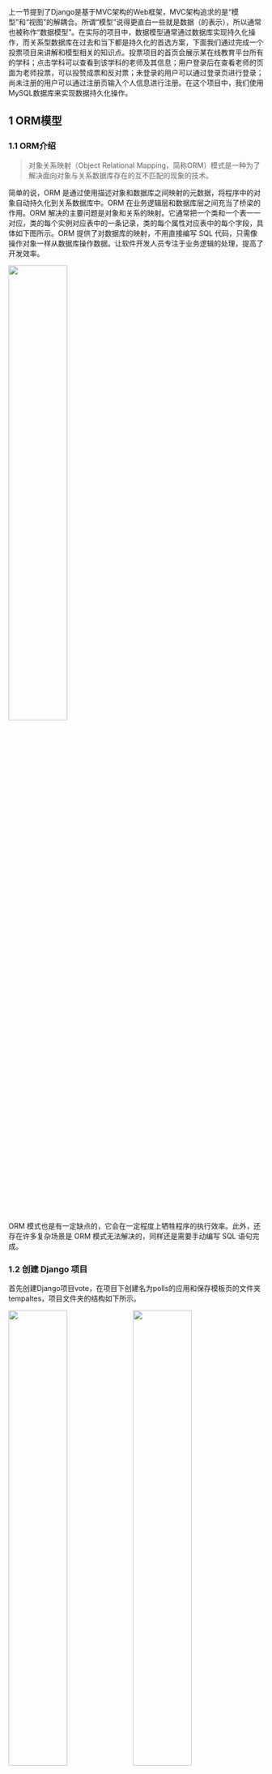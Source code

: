 上一节提到了Django是基于MVC架构的Web框架，MVC架构追求的是“模型”和“视图”的解耦合。所谓“模型”说得更直白一些就是数据（的表示），所以通常也被称作“数据模型”。在实际的项目中，数据模型通常通过数据库实现持久化操作，而关系型数据库在过去和当下都是持久化的首选方案，下面我们通过完成一个投票项目来讲解和模型相关的知识点。投票项目的首页会展示某在线教育平台所有的学科；点击学科可以查看到该学科的老师及其信息；用户登录后在查看老师的页面为老师投票，可以投赞成票和反对票；未登录的用户可以通过登录页进行登录；尚未注册的用户可以通过注册页输入个人信息进行注册。在这个项目中，我们使用MySQL数据库来实现数据持久化操作。

## 1 ORM模型
### 1.1 ORM介绍

> 对象关系映射（Object Relational Mapping，简称ORM）模式是一种为了解决面向对象与关系数据库存在的互不匹配的现象的技术。

简单的说，ORM 是通过使用描述对象和数据库之间映射的元数据，将程序中的对象自动持久化到关系数据库中。ORM 在业务逻辑层和数据库层之间充当了桥梁的作用。ORM 解决的主要问题是对象和关系的映射。它通常把一个类和一个表一一对应，类的每个实例对应表中的一条记录，类的每个属性对应表中的每个字段，具体如下图所示。ORM 提供了对数据库的映射，不用直接编写 SQL 代码，只需像操作对象一样从数据库操作数据。让软件开发人员专注于业务逻辑的处理，提高了开发效率。

<img src ="https://img-blog.csdnimg.cn/b14d417aa661420d900b6aee3aa5a73b.jpeg#pic_center" width = 48%>

ORM 模式也是有一定缺点的，它会在一定程度上牺牲程序的执行效率。此外，还存在许多复杂场景是 ORM 模式无法解决的，同样还是需要手动编写 SQL 语句完成。


### 1.2 创建 Django 项目

首先创建Django项目vote，在项目下创建名为polls的应用和保存模板页的文件夹tempaltes，项目文件夹的结构如下所示。

<img src ="https://img-blog.csdnimg.cn/3d3bcd6a2e74492ab2638b1f57a08bbe.png#pic_center" width = 48%>

<img src ="https://img-blog.csdnimg.cn/265f8dc64cb44d4ab6b0a85a654669ca.png#pic_center" width = 48%>

根据上面描述的项目需求，这里准备了四个静态页面，分别是展示学科的页面`subjects.html`，显示学科老师的页面`teachers.html`，登录页面`login.html`，注册页面`register.html`，稍后我们会将静态页修改为Django项目所需的模板页。


### 1.3 数据库中生成模型表

在 Django 中，一个模型(model)会映射到一个数据库表。每个模型都是一个 Python 类，它是`django.db.models.Model` 的子类，模型的每个属性都代表一个数据库字段。

(1) 在 polls 中添加数据模型

在 polls 的 `models.py` 中添加如下代码：

```python
from django.db import models        # 引入Django.db.models模块


class Subject(models.Model):
    """
    编写Subject模型类，数据模型应该继承于models.Model或其子类
    """
    no = models.AutoField(primary_key=True, verbose_name='编号')
    name = models.CharField(max_length=50, verbose_name='名称')
    intro = models.CharField(max_length=1000, verbose_name='介绍')
    is_hot = models.BooleanField(verbose_name='是否热门')

    def __str__(self):
        return self.name

    class Meta:
        # 通过db_table自定义数据表名
        db_table = 'tb_subject'


class Teacher(models.Model):
    """
    编写Teacher模型类，数据模型应该继承于models.Model或其子类
    """
    sex_choices = (
        (0, '女'),
        (1, '男'),
    )
    no = models.AutoField(primary_key=True, verbose_name='编号')
    name = models.CharField(max_length=20, verbose_name='姓名')
    sex = models.BooleanField(default=True, verbose_name='性别', choices=sex_choices)
    birth = models.DateField(verbose_name='出生日期')
    intro = models.CharField(max_length=1000, verbose_name='个人介绍')
    photo = models.ImageField(max_length=255, verbose_name='照片')
    gcount = models.IntegerField(default=0, db_column='gcount', verbose_name='好评数')
    bcount = models.IntegerField(default=0, db_column='bcount', verbose_name='差评数')
    sno = models.ForeignKey(Subject, on_delete=models.CASCADE, db_column='sno')

    def __str__(self):
        return self.name

    class Meta:
        db_table = 'tb_teacher'
```

Subject 和 Teacher 模型中的每一个属性都指明了models下面的一个数据类型，代表了数据库中的一个字段。上面的类在数据库中会创建如下的表，见1.3节的第二步创建表格的过程。

(2) 迁移模型
使用 Django 给我们提供的两个命令来在数据库中生成 polls 应用下定义的数据模型，第一步生成迁移文件，第二步将迁移文件应用到数据库：

```bash
python manage.py makemigrations
python manage.py migrate
```

### 1.3 自动生成数据模型

**1. 配置关系型数据库MySQL**

(1) 在MySQL中创建数据库，创建用户，授权用户访问该数据库。

```sql
create database vote default charset utf8;
create user 'username'@'%' identified by 'yourpassword';
grant all privileges on vote.* to 'username'@'%';
flush privileges;
```

(2) 在 MySQL 中创建保存学科和老师信息的二维表（保存用户信息的表稍后处理）。

```sql
use vote;

-- 创建学科表
create table `tb_subject`
(
	`no` integer auto_increment comment '学科编号',
    `name` varchar(50) not null comment '学科名称',
    `intro` varchar(1000) not null default '' comment '学科介绍',
    `is_hot` boolean not null default 0 comment '是不是热门学科',
    primary key (`no`)
);
-- 创建老师表
create table `tb_teacher`
(
    `no` integer auto_increment comment '老师编号',
    `name` varchar(20) not null comment '老师姓名',
    `sex` boolean not null default 1 comment '老师性别',
    `birth` date not null comment '出生日期',
    `intro` varchar(1000) not null default '' comment '老师介绍',
    `photo` varchar(255) not null default '' comment '老师照片',
    `gcount` integer not null default 0 comment '好评数',
    `bcount` integer not null default 0 comment '差评数',
    `sno` integer not null comment '所属学科',
    primary key (`no`),
    foreign key (`sno`) references `tb_subject` (`no`)
);
```

(3) 安装数据库的驱动，Python 3.x 使用 pymysql 作为 MySQL的驱动，然后在Django项目文件夹的`__init__.py`中添加如下所示的代码：

```python
import pymysql
pymysql.install_as_MySQLdb()        # 为了pymysql发挥最大数据库操作性能
```

**温馨提示：** 如果使用Django 2.2及以上版本，还会遇到PyMySQL跟Django框架的兼容性问题，兼容性问题会导致项目无法运行，需要按照GitHub上PyMySQL仓库[Issues](https://github.com/PyMySQL/PyMySQL/issues/790)中提供的方法进行处理。总体来说，使用pymysql会比较麻烦，强烈建议大家首选安装mysqlclient，mysqlclient执行效率也比较高。

(4) 修改项目的settings.py文件，首先将我们创建的应用polls添加已安装的项目（INSTALLED_APPS）中，然后配置MySQL作为持久化方案。

```python
INSTALLED_APPS = [
    'django.contrib.admin',
    'django.contrib.auth',
    'django.contrib.contenttypes',
    'django.contrib.sessions',
    'django.contrib.messages',
    'django.contrib.staticfiles',
    'polls',     # 把应用文件加入
]

ATABASES = {
    'default': {
        # 数据库引擎配置
        'ENGINE': 'django.db.backends.mysql',
        # 数据库的名字
        'NAME': 'vote',
        # 数据库服务器的IP地址（本机可以写为localhost或127.0.0.1)
        'HOST': 'localhost',
        # 启动MySQL服务的端口号
        'PORT': 3306,
        # 数据库用户名和口令
        'USER': 'carpediem',
        'PASSWORD': 'carpediem2021',
        # 数据库使用的字符集
        'CHARSET': 'utf8',
        # 数据库时间日期的时区设定
        'TIME_ZONE': 'Asia/Chongqing',
    }
}
```
在配置ENGINE属性时，常用的可选值包括：
- `'django.db.backends.sqlite3'`：SQLite嵌入式数据库。
- `'django.db.backends.postgresql'`：BSD许可证下发行的开源关系型数据库产品。
- `'django.db.backends.mysql'`：甲骨文公司经济高效的数据库产品。
- `'django.db.backends.oracle'`：甲骨文公司关系型数据库旗舰产品。

其他的配置可以参考官方文档中的[数据库配置](https://docs.djangoproject.com/zh-hans/3.2/ref/databases/#third-party-notes)部分。


(5) Django框架提供了ORM来解决数据持久化问题，ORM翻译成中文叫“对象关系映射”。因为Python是面向对象的编程语言，我们在Python程序中使用对象模型来保存数据，而关系型数据库使用关系模型，用二维表来保存数据，这两种模型并不匹配。使用ORM是为了实现对象模型到关系模型的双向转换，这样就不用在Python代码中书写SQL语句和游标操作，因为这些都会由ORM自动完成。利用Django的ORM，我们可以直接将刚才创建的学科表和老师表变成Django中的模型类。

```python
python manage.py inspectdb > polls/models.py
```
我们可以对自动生成的模型类稍作调整，代码如下所示。

```python
from django.db import models


class Subject(models.Model):
    no = models.AutoField(primary_key=True, verbose_name='编号')
    name = models.CharField(max_length=50, verbose_name='名称')
    intro = models.CharField(max_length=1000, verbose_name='介绍')
    is_hot = models.BooleanField(verbose_name='是否热门')

    class Meta:
        managed = False
        db_table = 'tb_subject'


class Teacher(models.Model):
    no = models.AutoField(primary_key=True, verbose_name='编号')
    name = models.CharField(max_length=20, verbose_name='姓名')
    sex = models.BooleanField(default=True, verbose_name='性别')
    birth = models.DateField(verbose_name='出生日期')
    intro = models.CharField(max_length=1000, verbose_name='个人介绍')
    photo = models.ImageField(max_length=255, verbose_name='照片')
    gcount = models.IntegerField(default=0, db_column='gcount', verbose_name='好评数')
    bcount = models.IntegerField(default=0, db_column='bcount', verbose_name='差评数')
    sno = models.ForeignKey(Subject, models.DO_NOTHING, db_column='sno')

    class Meta:
        managed = False
        db_table = 'tb_teacher'
```
若你的确想要允许 Django 管理这些表格的生命周期，你需要将上面的 managed 选项的值改为 True （或者删掉它，因为 True 是默认值）



**温馨提示：** 所有模型都是`django.db.models.Model`类的子类，模型类跟关系型数据库的二维表对应，模型对象跟表中的记录对应，模型对象的属性跟表中的字段对应。每个字段由`django.db.models.Field`子类（内置在Django core）的实例表示，它们并将被转换为数据库的列。

该功能仅是一个快捷方式，不是最佳的创建模型的方法。参考 [inspectdb](https://www.bookstack.cn/read/Django-4.0-zh/159edf921d3e4a37.md#django-admin-inspectdb) 文档 获取更多信息

**补充：**
**1. 通用字段属性**

| 选项             | 说明                                                         |
| ---------------- | ------------------------------------------------------------ |
| `null`           | 数据库中对应的字段是否允许为`NULL`，默认为`False`            |
| `blank`          | 后台模型管理验证数据时，是否允许为`NULL`，默认为`False`      |
| `choices`        | 设定字段的选项，各元组中的第一个值是设置在模型上的值，第二值是人类可读的值 |
| `db_column`      | 字段对应到数据库表中的列名，未指定时直接使用字段的名称       |
| `db_index`       | 设置为`True`时将在该字段创建索引                             |
| `db_tablespace`  | 为有索引的字段设置使用的表空间，默认为`DEFAULT_INDEX_TABLESPACE` |
| `default`        | 字段的默认值                                                 |
| `editable`       | 字段在后台模型管理或`ModelForm`中是否显示，默认为`True`      |
| `error_messages` | 设定字段抛出异常时的默认消息的字典，其中的键包括`null`、`blank`、`invalid`、`invalid_choice`、`unique`和`unique_for_date` |
| `help_text`      | 表单小组件旁边显示的额外的帮助文本。                         |
| `primary_key`    | 将字段指定为模型的主键，未指定时会自动添加`AutoField`用于主键，只读。 |
| `unique`         | 设置为`True`时，表中字段的值必须是唯一的                     |
| `verbose_name`   | 字段在后台模型管理显示的名称，未指定时使用字段的名称         |

**2. `ForeignKey`属性**

1. `limit_choices_to`：值是一个Q对象或返回一个Q对象，用于限制后台显示哪些对象。
2. `related_name`：用于获取关联对象的关联管理器对象（反向查询），如果不允许反向，该属性应该被设置为`'+'`，或者以`'+'`结尾。
3. `to_field`：指定关联的字段，默认关联对象的主键字段。
4. `db_constraint`：是否为外键创建约束，默认值为`True`。
5. `on_delete`：外键关联的对象被删除时对应的动作，可取的值包括`django.db.models`中定义的：
   - `CASCADE`：级联删除。
   - `PROTECT`：抛出`ProtectedError`异常，阻止删除引用的对象。
   - `SET_NULL`：把外键设置为`null`，当`null`属性被设置为`True`时才能这么做。
   - `SET_DEFAULT`：把外键设置为默认值，提供了默认值才能这么做。

**3. `ManyToManyField`属性**

1. `symmetrical`：是否建立对称的多对多关系。
2. `through`：指定维持多对多关系的中间表的Django模型。
3. `throughfields`：定义了中间模型时可以指定建立多对多关系的字段。
4. `db_table`：指定维持多对多关系的中间表的表名。

**4. 模型元数据选项**

| 选项                    | 说明                                                         |
| ----------------------- | ------------------------------------------------------------ |
| `abstract`              | 设置为True时模型是抽象父类                                   |
| `app_label`             | 如果定义模型的应用不在INSTALLED_APPS中可以用该属性指定       |
| `db_table`              | 模型使用的数据表名称                                         |
| `db_tablespace`         | 模型使用的数据表空间                                         |
| `default_related_name`  | 关联对象回指这个模型时默认使用的名称，默认为<model_name>_set |
| `get_latest_by`         | 模型中可排序字段的名称。                                     |
| `managed`               | 设置为True时，Django在迁移中创建数据表并在执行flush管理命令时把表移除 |
| `order_with_respect_to` | 标记对象为可排序的                                           |
| `ordering`              | 对象的默认排序                                               |
| `permissions`           | 创建对象时写入权限表的额外权限                               |
| `default_permissions`   | 默认为`('add', 'change', 'delete')`                          |
| `unique_together`       | 设定组合在一起时必须独一无二的字段名                         |
| `index_together`        | 设定一起建立索引的多个字段名                                 |
| `verbose_name`          | 为对象设定人类可读的名称                                     |
| `verbose_name_plural`   | 设定对象的复数名称                                           |


## 2 使用ORM完成模型的CRUD操作

### 2.1 基本的增删改查

有了Django框架的ORM，我们可以直接使用面向对象的方式来实现对数据的CRUD（增删改查）操作。我们可以在PyCharm的终端中输入下面的命令进入到Django项目的交互式环境，然后尝试对模型的操作。

```python
python manage.py shell
```

**1. 新增**

```python
from polls.models import Subject

Subject.objects.create(name='H5前端开发', intro='前段比较热的学科', is_hot=True)

subject1 = Subject(name='Python全栈开发', intro='当下最热门的学科', is_hot=True)
subject1.save()
subject2 = Subject(name='全栈软件测试', intro='学习自动化测试的学科', is_hot=False)
subject2.save()
subject3 = Subject(name='JavaEE分布式开发', intro='基于Java语言的服务器应用开发', is_hot=True)
```

**2. 删除**

```python
subject = Subject.objects.get(no=2)
subject.delete()
```

**3. 更新**
```python
subject = Subject.objects.get(no=1)
subject.name = 'Python全栈+人工智能'
subject.save()
```

**4. 查询**

(1) 查询所有对象
```python
Subject.objects.all()
```

(2) 过滤数据

```python
# 查询名称为“Python全栈+人工智能”的学科
Subject.objects.filter(name='Python全栈+人工智能')

# 查询名称包含“全栈”的学科（模糊查询）
Subject.objects.filter(name__contains='全栈')
Subject.objects.filter(name__startswith='全栈')
Subject.objects.filter(name__endswith='全栈')

# 查询所有热门学科
Subject.objects.filter(is_hot=True)

# 查询编号大于3小于10的学科
Subject.objects.filter(no__gt=3).filter(no__lt=10)
Subject.objects.filter(no__gt=3, no__lt=10)

# 查询编号在3到7之间的学科
Subject.objects.filter(no__gte=3, no__lte=7)
Subject.objects.filter(no__range=(3, 7))
```

(3) 查询单个对象
```python
# 查询主键为1的学科
Subject.objects.get(pk=1)
Subject.objects.get(no=1)
Subject.objects.filter(no=1).first()
Subject.objects.filter(no=1).last()
```

(4) 排序
```python
# 查询所有学科按编号升序排列
Subject.objects.order_by('no')
# 查询所有部门按部门编号降序排列
Subject.objects.order_by('-no')
```

(5) 切片
```python
# 按编号从小到大查询前3个学科
Subject.objects.order_by('no')[:3]
```

(6) 计数
```python
# 查询一共有多少个学科
Subject.objects.count()
```

(7) 高级查询
```python
# 查询编号为1的学科的老师
Teacher.objects.filter(sno__no=1)
Subject.objects.get(pk=1).teacher_set.all() 

# 查询学科名称有“全栈”二字的学科的老师
Teacher.objects.filter(sno__name__contains='全栈') 
```

上面的 objects 是一个特殊的属性，通过它来查询数据库，它是模型的一个 Manager。在 filter() 方法中还有一些比较神奇的双下划线辅助我们进一步过滤结果，详细了解，请阅读官方文档————[执行查询](https://www.bookstack.cn/read/Django-4.0-zh/7dc7da44dbe38b50.md)

**温馨提示：**
- 说明1：由于老师与学科之间存在多对一外键关联，所以能通过学科反向查询到该学科的老师（从一对多关系中“一”的一方查询“多”的一方），反向查询属性默认的名字是类名小写_set（如上面例子中的teacher_set），当然也可以在创建模型时通过ForeingKey的related_name属性指定反向查询属性的名字。如果不希望执行反向查询可以将related_name属性设置为'+'或者以'+'开头的字符串。
- 说明2：ORM查询多个对象时会返回QuerySet对象，QuerySet使用了惰性查询，即在创建QuerySet对象的过程中不涉及任何数据库活动，等真正用到对象时（对QuerySet求值）才向数据库发送SQL语句并获取对应的结果，这一点在实际开发中需要引起注意！
- 说明3：如果希望更新多条数据，不用先逐一获取模型对象再修改对象属性，可以直接使用QuerySet对象的`update()`方法一次性更新多条数据。

### 2.2 外键的使用

外键 （Foreign Key）是用于建立和加强两个表数据之间的链接的一列或多列。通过将保存表中主键值的一列或多列添加到另一个表中，可创建两个表之间的连接，这个列就成为第二个表的外键。外键的作用如下：

保持数据一致性，完整性，主要目的是控制存储在外键表中的数据。 使两张表形成关联，就是当你对一个表的数据进行操作，和他有关联的一个或更多表的数据能够同时发生改变。



### 2.3 聚合函数




____

## 参考
- Django 使用原生的 SQL 语句操作 MySQL 数据库：[https://www.imooc.com/wiki/djangolesson/nativesql.html](https://www.imooc.com/wiki/djangolesson/nativesql.html)
- 深入模型：[https://gitee.com/zengyujin/Python-100-Days/blob/master/Day41-55/42.深入模型.md](https://gitee.com/zengyujin/Python-100-Days/blob/master/Day41-55/42.%E6%B7%B1%E5%85%A5%E6%A8%A1%E5%9E%8B.md)
- Django入门指南-第5章：模型设计:[https://www.bookstack.cn/read/django-beginners-guide-zh/Fundamentals-2.md](https://www.bookstack.cn/read/django-beginners-guide-zh/Fundamentals-2.md)
- Django v4.0 中文文档 模型：[https://www.bookstack.cn/read/Django-4.0-zh/94d959954f3d0daa.md](https://www.bookstack.cn/read/Django-4.0-zh/94d959954f3d0daa.md)